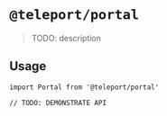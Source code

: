 # `@teleport/portal`

> TODO: description

## Usage

```
import Portal from '@teleport/portal'

// TODO: DEMONSTRATE API
```
